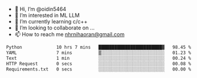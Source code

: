 - 👋 Hi, I’m @oidin5464
- 👀 I’m interested in ML LLM
- 🌱 I’m currently learning c/c++
- 💞️ I’m looking to collaborate on ...
- 📫 How to reach me nhrnihaoran@gmail.com

<!--START_SECTION:waka-->

```txt
Python             10 hrs 7 mins   ████████████████████████▓   98.45 %
YAML               7 mins          ▒░░░░░░░░░░░░░░░░░░░░░░░░   01.23 %
Text               1 min           ░░░░░░░░░░░░░░░░░░░░░░░░░   00.24 %
HTTP Request       0 secs          ░░░░░░░░░░░░░░░░░░░░░░░░░   00.08 %
Requirements.txt   0 secs          ░░░░░░░░░░░░░░░░░░░░░░░░░   00.00 %
```

<!--END_SECTION:waka-->

<!---
oidin5464/oidin5464 is a ✨ special ✨ repository because its `README.md` (this file) appears on your GitHub profile.
You can click the Preview link to take a look at your changes.
--->
